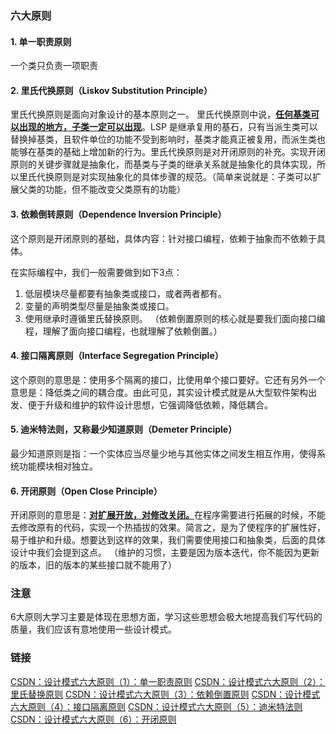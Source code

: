 ### 六大原则

#### 1. 单一职责原则
一个类只负责一项职责

#### 2. 里氏代换原则（Liskov Substitution Principle）
里氏代换原则是面向对象设计的基本原则之一。 里氏代换原则中说，<u>**任何基类可以出现的地方，子类一定可以出现**</u>。LSP 是继承复用的基石，只有当派生类可以替换掉基类，且软件单位的功能不受到影响时，基类才能真正被复用，而派生类也能够在基类的基础上增加新的行为。里氏代换原则是对开闭原则的补充。实现开闭原则的关键步骤就是抽象化，而基类与子类的继承关系就是抽象化的具体实现，所以里氏代换原则是对实现抽象化的具体步骤的规范。（简单来说就是：子类可以扩展父类的功能，但不能改变父类原有的功能）

#### 3. 依赖倒转原则（Dependence Inversion Principle）
这个原则是开闭原则的基础，具体内容：针对接口编程，依赖于抽象而不依赖于具体。

在实际编程中，我们一般需要做到如下3点：
  1. 低层模块尽量都要有抽象类或接口，或者两者都有。
  2. 变量的声明类型尽量是抽象类或接口。
  3. 使用继承时遵循里氏替换原则。
（依赖倒置原则的核心就是要我们面向接口编程，理解了面向接口编程，也就理解了依赖倒置。）

#### 4. 接口隔离原则（Interface Segregation Principle）
这个原则的意思是：使用多个隔离的接口，比使用单个接口要好。它还有另外一个意思是：降低类之间的耦合度。由此可见，其实设计模式就是从大型软件架构出发、便于升级和维护的软件设计思想，它强调降低依赖，降低耦合。

#### 5. 迪米特法则，又称最少知道原则（Demeter Principle）
最少知道原则是指：一个实体应当尽量少地与其他实体之间发生相互作用，使得系统功能模块相对独立。


#### 6. 开闭原则（Open Close Principle）
开闭原则的意思是：<u>**对扩展开放，对修改关闭。**</u>在程序需要进行拓展的时候，不能去修改原有的代码，实现一个热插拔的效果。简言之，是为了使程序的扩展性好，易于维护和升级。想要达到这样的效果，我们需要使用接口和抽象类，后面的具体设计中我们会提到这点。
（维护的习惯，主要是因为版本迭代，你不能因为更新的版本，旧的版本的某些接口就不能用了）

### 注意
6大原则大学习主要是体现在思想方面，学习这些思想会极大地提高我们写代码的质量，我们应该有意地使用一些设计模式。


### 链接

[CSDN：设计模式六大原则（1）：单一职责原则](https://blog.csdn.net/zhengzhb/article/details/7278174)
[CSDN：设计模式六大原则（2）：里氏替换原则](https://blog.csdn.net/zhengzhb/article/details/7281833)
[CSDN：设计模式六大原则（3）：依赖倒置原则](https://blog.csdn.net/zhengzhb/article/details/7289269)
[CSDN：设计模式六大原则（4）：接口隔离原则](https://blog.csdn.net/zhengzhb/article/details/7296921)
[CSDN：设计模式六大原则（5）：迪米特法则](https://blog.csdn.net/zhengzhb/article/details/7296930)
[CSDN：设计模式六大原则（6）：开闭原则](https://blog.csdn.net/zhengzhb/article/details/7296944)